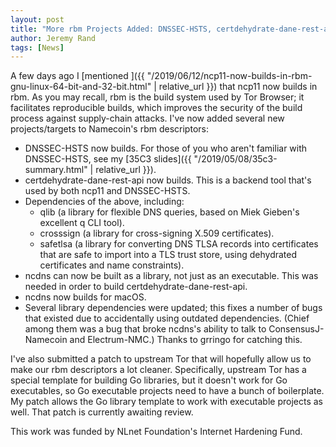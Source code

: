 ```yaml
---
layout: post
title: "More rbm Projects Added: DNSSEC-HSTS, certdehydrate-dane-rest-api, Dependencies, and macOS Support"
author: Jeremy Rand
tags: [News]
---
```


A few days ago I [mentioned ]({{ "/2019/06/12/ncp11-now-builds-in-rbm-gnu-linux-64-bit-and-32-bit.html" | relative_url }}) that ncp11 now builds in rbm.  As you may recall, rbm is the build system used by Tor Browser; it facilitates reproducible builds, which improves the security of the build process against supply-chain attacks.  I've now added several new projects/targets to Namecoin's rbm descriptors:

* DNSSEC-HSTS now builds.  For those of you who aren't familiar with DNSSEC-HSTS, see my [35C3 slides]({{ "/2019/05/08/35c3-summary.html" | relative_url }}).
* certdehydrate-dane-rest-api now builds.  This is a backend tool that's used by both ncp11 and DNSSEC-HSTS.
* Dependencies of the above, including:
    * qlib (a library for flexible DNS queries, based on Miek Gieben's excellent q CLI tool).
    * crosssign (a library for cross-signing X.509 certificates).
    * safetlsa (a library for converting DNS TLSA records into certificates that are safe to import into a TLS trust store, using dehydrated certificates and name constraints).
* ncdns can now be built as a library, not just as an executable.  This was needed in order to build certdehydrate-dane-rest-api.
* ncdns now builds for macOS.
* Several library dependencies were updated; this fixes a number of bugs that existed due to accidentally using outdated dependencies.  (Chief among them was a bug that broke ncdns's ability to talk to ConsensusJ-Namecoin and Electrum-NMC.)  Thanks to grringo for catching this.

I've also submitted a patch to upstream Tor that will hopefully allow us to make our rbm descriptors a lot cleaner.  Specifically, upstream Tor has a special template for building Go libraries, but it doesn't work for Go executables, so Go executable projects need to have a bunch of boilerplate.  My patch allows the Go library template to work with executable projects as well.  That patch is currently awaiting review.

This work was funded by NLnet Foundation's Internet Hardening Fund.
